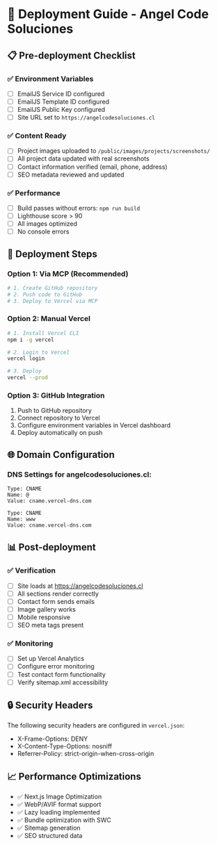 # 🚀 Deployment Guide - Angel Code Soluciones

## 📋 Pre-deployment Checklist

### ✅ Environment Variables
- [ ] EmailJS Service ID configured
- [ ] EmailJS Template ID configured  
- [ ] EmailJS Public Key configured
- [ ] Site URL set to `https://angelcodesoluciones.cl`

### ✅ Content Ready
- [ ] Project images uploaded to `/public/images/projects/screenshots/`
- [ ] All project data updated with real screenshots
- [ ] Contact information verified (email, phone, address)
- [ ] SEO metadata reviewed and updated

### ✅ Performance
- [ ] Build passes without errors: `npm run build`
- [ ] Lighthouse score > 90
- [ ] All images optimized
- [ ] No console errors

## 🔧 Deployment Steps

### Option 1: Via MCP (Recommended)
```bash
# 1. Create GitHub repository
# 2. Push code to GitHub
# 3. Deploy to Vercel via MCP
```

### Option 2: Manual Vercel
```bash
# 1. Install Vercel CLI
npm i -g vercel

# 2. Login to Vercel
vercel login

# 3. Deploy
vercel --prod
```

### Option 3: GitHub Integration
1. Push to GitHub repository
2. Connect repository to Vercel
3. Configure environment variables in Vercel dashboard
4. Deploy automatically on push

## 🌐 Domain Configuration

### DNS Settings for angelcodesoluciones.cl:
```
Type: CNAME
Name: @
Value: cname.vercel-dns.com

Type: CNAME  
Name: www
Value: cname.vercel-dns.com
```

## 📊 Post-deployment

### ✅ Verification
- [ ] Site loads at https://angelcodesoluciones.cl
- [ ] All sections render correctly
- [ ] Contact form sends emails
- [ ] Image gallery works
- [ ] Mobile responsive
- [ ] SEO meta tags present

### ✅ Monitoring
- [ ] Set up Vercel Analytics
- [ ] Configure error monitoring
- [ ] Test contact form functionality
- [ ] Verify sitemap.xml accessibility

## 🔒 Security Headers

The following security headers are configured in `vercel.json`:
- X-Frame-Options: DENY
- X-Content-Type-Options: nosniff  
- Referrer-Policy: strict-origin-when-cross-origin

## 📈 Performance Optimizations

- ✅ Next.js Image Optimization
- ✅ WebP/AVIF format support
- ✅ Lazy loading implemented
- ✅ Bundle optimization with SWC
- ✅ Sitemap generation
- ✅ SEO structured data
